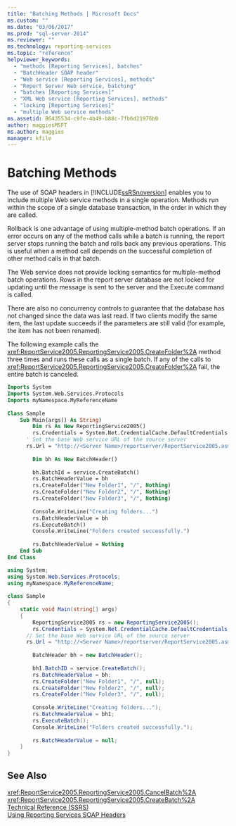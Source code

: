 ```yaml
---
title: "Batching Methods | Microsoft Docs"
ms.custom: ""
ms.date: "03/06/2017"
ms.prod: "sql-server-2014"
ms.reviewer: ""
ms.technology: reporting-services
ms.topic: "reference"
helpviewer_keywords: 
  - "methods [Reporting Services], batches"
  - "BatchHeader SOAP header"
  - "Web service [Reporting Services], methods"
  - "Report Server Web service, batching"
  - "batches [Reporting Services]"
  - "XML Web service [Reporting Services], methods"
  - "locking [Reporting Services]"
  - "multiple Web service methods"
ms.assetid: 86435534-c9fe-4b49-b88c-7fb6d21976b0
author: maggiesMSFT
ms.author: maggies
manager: kfile
---
```

# Batching Methods
  The use of SOAP headers in [!INCLUDE[ssRSnoversion](../../includes/ssrsnoversion-md.md)] enables you to include multiple Web service methods in a single operation. Methods run within the scope of a single database transaction, in the order in which they are called.  
  
 Rollback is one advantage of using multiple-method batch operations. If an error occurs on any of the method calls while a batch is running, the report server stops running the batch and rolls back any previous operations. This is useful when a method call depends on the successful completion of other method calls in that batch.  
  
 The Web service does not provide locking semantics for multiple-method batch operations. Rows in the report server database are not locked for updating until the message is sent to the server and the Execute command is called.  
  
 There are also no concurrency controls to guarantee that the database has not changed since the data was last read. If two clients modify the same item, the last update succeeds if the parameters are still valid (for example, the item has not been renamed).  
  
 The following example calls the <xref:ReportService2005.ReportingService2005.CreateFolder%2A> method three times and runs these calls as a single batch. If any of the calls to <xref:ReportService2005.ReportingService2005.CreateFolder%2A> fail, the entire batch is canceled.  
  
```vb  
Imports System  
Imports System.Web.Services.Protocols  
Imports myNamespace.MyReferenceName  
  
Class Sample  
    Sub Main(args() As String)  
        Dim rs As New ReportingService2005()  
        rs.Credentials = System.Net.CredentialCache.DefaultCredentials  
      ' Set the base Web service URL of the source server  
      rs.Url = "http://<Server Name>/reportserver/ReportService2005.asmx"  
  
        Dim bh As New BatchHeader()  
  
        bh.BatchId = service.CreateBatch()  
        rs.BatchHeaderValue = bh  
        rs.CreateFolder("New Folder1", "/", Nothing)  
        rs.CreateFolder("New Folder2", "/", Nothing)  
        rs.CreateFolder("New Folder3", "/", Nothing)  
  
        Console.WriteLine("Creating folders...")  
        rs.BatchHeaderValue = bh  
        rs.ExecuteBatch()  
        Console.WriteLine("Folders created successfully.")  
  
        rs.BatchHeaderValue = Nothing  
    End Sub  
End Class  
```  
  
```csharp  
using System;  
using System.Web.Services.Protocols;   
using myNamespace.MyReferenceName;  
  
class Sample  
{  
    static void Main(string[] args)  
    {  
        ReportingService2005 rs = new ReportingService2005();  
        rs.Credentials = System.Net.CredentialCache.DefaultCredentials;  
      // Set the base Web service URL of the source server  
      rs.Url = "http://<Server Name>/reportserver/ReportService2005.asmx"  
  
        BatchHeader bh = new BatchHeader();  
  
        bh1.BatchID = service.CreateBatch();  
        rs.BatchHeaderValue = bh;  
        rs.CreateFolder("New Folder1", "/", null);  
        rs.CreateFolder("New Folder2", "/", null);  
        rs.CreateFolder("New Folder3", "/", null);  
  
        Console.WriteLine("Creating folders...");  
        rs.BatchHeaderValue = bh1;  
        rs.ExecuteBatch();  
        Console.WriteLine("Folders created successfully.");  
  
        rs.BatchHeaderValue = null;  
    }  
}  
```  
  
## See Also  
 <xref:ReportService2005.ReportingService2005.CancelBatch%2A>   
 <xref:ReportService2005.ReportingService2005.CreateBatch%2A>   
 [Technical Reference &#40;SSRS&#41;](../technical-reference-ssrs.md)   
 [Using Reporting Services SOAP Headers](using-reporting-services-soap-headers.md)  
  
  
